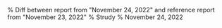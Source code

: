 % Diff between report from "November 24, 2022" and reference report from "November 23, 2022"
% Strudy
% November 24, 2022


